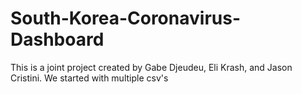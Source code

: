 # South-Korea-Coronavirus-Dashboard

This is a joint project created by Gabe Djeudeu, Eli Krash, and Jason Cristini. We started with multiple csv's 
